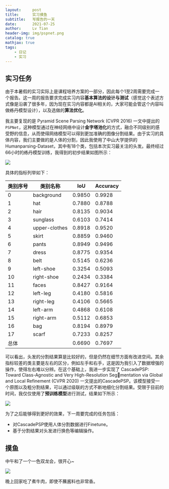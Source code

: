 ```yaml
---
layout:     post
title:      实习摸鱼
subtitle:   写报告的一天
date:       2021-07-25
author:     Lv Tian
header-img: img/pspnet.png
catalog: true
mathjax: true
tags:
    - 日记
    - 实习
--- 
```


## 实习任务

由于本暑假的实习实际上是课程培养方案的一部分，因此每个1至2周需要完成一个报告。这一周的报告要求完成实习内容**基本算法的设计与测试**（感觉这个表述方式像是沿袭了很多年，因为现在实习内容都是AI相关的，大家可能会管这个内容叫做~~炼丹~~模型设计），以及选做的**算法优化**。

我主要复现的是 Pyramid Scene Parsing Network (CVPR 2016) 一文中提出的 `PSPNet`，这种模型通过在神经网络中设计**金字塔池化**的方式，融合不同级别的感受野的信息，从而使得网络模型可以得到更加准确的图像分割结果。由于实习的具体内容，我们主要做的是人体的分割，因此我使用了中山大学提供的Humanparsing-Dataset，其中有18个类，包括本次实习最关注的头发。最终经过66小时的~~炼丹~~模型训练，我得到的初步结果如图所示：

![](https://lvt99.github.io/img/shixi-seg.png)

具体的指标列举如下：

| 类别序号 | 类别名称 | IoU | Accuracy|
|  ----  | ----  | ---- | ---- |
| 0 | background | 0.9850 | 0.9928 |
| 1 | hat | 0.7880 | 0.8788 |
| 2 | hair | 0.8135 | 0.9034 |
| 3 | sunglass | 0.6103 | 0.7414 |
| 4 | upper-clothes | 0.8918 | 0.9520 |
| 5 | skirt | 0.8859 | 0.9460 |
| 6 | pants| 0.8949 | 0.9496 |
| 7 | dress | 0.8775 | 0.9354 |
| 8 | belt | 0.5145 | 0.6236 |
| 9 | left-shoe | 0.3254 | 0.5093|
| 10 | right-shoe | 0.2434 | 0.3384 |
| 11 | faces |0.8427 | 0.9164 |
| 12 | left-leg | 0.4180 | 0.5816 |
| 13 | right-leg | 0.4106 | 0.5665 |
| 14 | left-arm | 0.4868 | 0.6108 |
| 15 | right-arm | 0.5112 | 0.6853 |
| 16 | bag | 0.8194 | 0.8979 |
| 17 | scarf | 0.7233 | 0.8257 |
| 总体 |  | 0.6690 | 0.7697 |

可以看出，头发的分割结果算是比较好的，但是仍然在细节方面有改进空间。其余指标较差的类主要是左右的区分，例如左手和右手，这是因为我引入了数据增强的操作，使得左右难以分辨。在这个基础上，我进一步实现了 CascadePSP: Toward Class-Agnostic and Very High-Resolution Segmentation via Global and Local Refinement (CVPR 2020) 一文提出的CascadePSP。该模型接受一个原图以及粗分割结果，可以通过级联的方式不断地细化分割结果。受限于目前的时间，我仅仅使用了**预训练模型**进行测试，结果如下所示：

![](https://lvt99.github.io/img/shixi-cas.png)

为了之后能够得到更好的效果，下一周要完成的任务包括：

- 对CascadePSP使用人体分割数据进行Finetune。
- 基于分割结果对头发进行换色等编辑操作。

## 摸鱼

中午和了一个一色双龙会，很开心~

![](https://lvt99.github.io/img/yise.png)

晚上回家吃了煮牛肉，即使不蘸酱料也非常香。